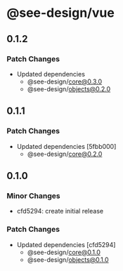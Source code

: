 # @see-design/vue

## 0.1.2

### Patch Changes

- Updated dependencies
  - @see-design/core@0.3.0
  - @see-design/objects@0.2.0

## 0.1.1

### Patch Changes

- Updated dependencies [5fbb000]
  - @see-design/core@0.2.0

## 0.1.0

### Minor Changes

- cfd5294: create initial release

### Patch Changes

- Updated dependencies [cfd5294]
  - @see-design/core@0.1.0
  - @see-design/objects@0.1.0
